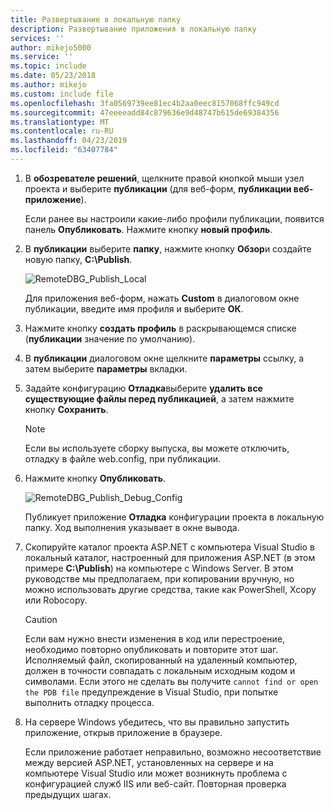 ```yaml
---
title: Развертывание в локальную папку
description: Развертывание приложения в локальную папку
services: ''
author: mikejo5000
ms.service: ''
ms.topic: include
ms.date: 05/23/2018
ms.author: mikejo
ms.custom: include file
ms.openlocfilehash: 3fa0569739ee81ec4b2aa0eec8157068ffc949cd
ms.sourcegitcommit: 47eeeeadd84c879636e9d48747b615de69384356
ms.translationtype: MT
ms.contentlocale: ru-RU
ms.lasthandoff: 04/23/2019
ms.locfileid: "63407784"
---
```

1. В **обозревателе решений**, щелкните правой кнопкой мыши узел проекта и выберите **публикации** (для веб-форм, **публикации веб-приложение**).

    Если ранее вы настроили какие-либо профили публикации, появится панель **Опубликовать**. Нажмите кнопку **новый профиль**.

1. В **публикации** выберите **папку**, нажмите кнопку **Обзор**и создайте новую папку, **C:\Publish**.

    ![RemoteDBG_Publish_Local](../media/remotedbg_publish_local.png "RemoteDBG_Publish_Local")

    Для приложения веб-форм, нажать **Custom** в диалоговом окне публикации, введите имя профиля и выберите **ОК**.

1. Нажмите кнопку **создать профиль** в раскрывающемся списке (**публикации** значение по умолчанию).

1. В **публикации** диалоговом окне щелкните **параметры** ссылку, а затем выберите **параметры** вкладки.

1. Задайте конфигурацию **Отладка**выберите **удалить все существующие файлы перед публикацией**, а затем нажмите кнопку **Сохранить**.

    > [!NOTE]
    > Если вы используете сборку выпуска, вы можете отключить, отладку в файле web.config, при публикации.

1. Нажмите кнопку **Опубликовать**.

    ![RemoteDBG_Publish_Debug_Config](../media/remotedbg_publish_debug_config.png "RemoteDBG_Publish_Debug_Config")

    Публикует приложение **Отладка** конфигурации проекта в локальную папку. Ход выполнения указывает в окне вывода.

1. Скопируйте каталог проекта ASP.NET с компьютера Visual Studio в локальный каталог, настроенный для приложения ASP.NET (в этом примере **C:\Publish**) на компьютере с Windows Server. В этом руководстве мы предполагаем, при копировании вручную, но можно использовать другие средства, такие как PowerShell, Xcopy или Robocopy.

    > [!CAUTION]
    > Если вам нужно внести изменения в код или перестроение, необходимо повторно опубликовать и повторите этот шаг. Исполняемый файл, скопированный на удаленный компьютер, должен в точности совпадать с локальным исходным кодом и символами.    Если этого не сделать вы получите `cannot find or open the PDB file` предупреждение в Visual Studio, при попытке выполнить отладку процесса.

1. На сервере Windows убедитесь, что вы правильно запустить приложение, открыв приложение в браузере.

    Если приложение работает неправильно, возможно несоответствие между версией ASP.NET, установленных на сервере и на компьютере Visual Studio или может возникнуть проблема с конфигурацией служб IIS или веб-сайт. Повторная проверка предыдущих шагах.
